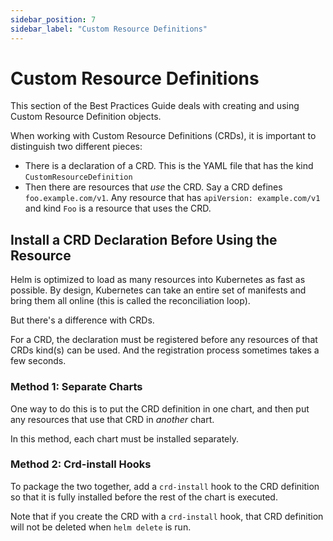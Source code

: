 ```yaml
---
sidebar_position: 7
sidebar_label: "Custom Resource Definitions"
---
```

# Custom Resource Definitions

This section of the Best Practices Guide deals with creating and using Custom Resource Definition
objects.

When working with Custom Resource Definitions (CRDs), it is important to distinguish
two different pieces:

- There is a declaration of a CRD. This is the YAML file that has the kind `CustomResourceDefinition`
- Then there are resources that _use_ the CRD. Say a CRD defines `foo.example.com/v1`. Any resource
  that has `apiVersion: example.com/v1` and kind `Foo` is a resource that uses the CRD.

## Install a CRD Declaration Before Using the Resource

Helm is optimized to load as many resources into Kubernetes as fast as possible.
By design, Kubernetes can take an entire set of manifests and bring them all
online (this is called the reconciliation loop).

But there's a difference with CRDs.

For a CRD, the declaration must be registered before any resources of that CRDs
kind(s) can be used. And the registration process sometimes takes a few seconds.

### Method 1: Separate Charts

One way to do this is to put the CRD definition in one chart, and then put any
resources that use that CRD in _another_ chart.

In this method, each chart must be installed separately.

### Method 2: Crd-install Hooks

To package the two together, add a `crd-install` hook to the CRD definition so
that it is fully installed before the rest of the chart is executed.

Note that if you create the CRD with a `crd-install` hook, that CRD definition
will not be deleted when `helm delete` is run.
